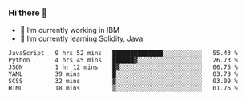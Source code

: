### Hi there 👋

<!--
**mathcodeman/mathcodeman** is a ✨ _special_ ✨ repository because its `README.md` (this file) appears on your GitHub profile.

Here are some ideas to get you started:

- 🔭 I’m currently working on ...
- 🌱 I’m currently learning ...
- 👯 I’m looking to collaborate on ...
- 🤔 I’m looking for help with ...
- 💬 Ask me about ...
- 📫 How to reach me: ...
- 😄 Pronouns: ...
- ⚡ Fun fact: ...
-->

- 🔭 I’m currently working in IBM
- 🌱 I’m currently learning Solidity, Java

<!--START_SECTION:waka-->

```text
JavaScript   9 hrs 52 mins   ██████████████░░░░░░░░░░░   55.43 %
Python       4 hrs 45 mins   ██████▓░░░░░░░░░░░░░░░░░░   26.73 %
JSON         1 hr 12 mins    █▓░░░░░░░░░░░░░░░░░░░░░░░   06.75 %
YAML         39 mins         █░░░░░░░░░░░░░░░░░░░░░░░░   03.73 %
SCSS         32 mins         ▓░░░░░░░░░░░░░░░░░░░░░░░░   03.09 %
HTML         18 mins         ▒░░░░░░░░░░░░░░░░░░░░░░░░   01.76 %
```

<!--END_SECTION:waka-->
